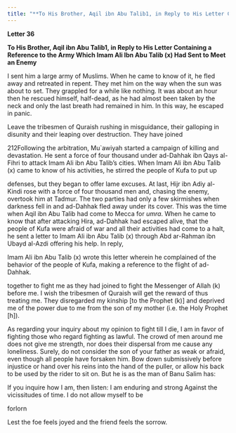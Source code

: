 ```yaml
---
title: "**To His Brother, Aqil ibn Abu Talib1, in Reply to His Letter Containing a Reference to the Army Which Imam Ali Ibn Abu Talib (x) Had Sent to Meet an Enemy**" 
---
```

**Letter 36**

**To His Brother, Aqil ibn Abu Talib1, in Reply to His Letter Containing a Reference to the Army Which Imam Ali Ibn Abu Talib \(x\) Had Sent to Meet an Enemy**

I sent him a large army of Muslims\. When he came to know of it, he fled away and retreated in repent\. They met him on the way when the sun was about to set\. They grappled for a while like nothing\. It was about an hour then he rescued himself, half\-dead, as he had almost been taken by the neck and only the last breath had remained in him\. In this way, he escaped in panic\.

Leave the tribesmen of Quraish rushing in misguidance, their galloping in disunity and their leaping over destruction\. They have joined

212Following the arbitration, Mu\`awiyah started a campaign of killing and devastation\. He sent a force of four thousand under ad\-Dahhak ibn Qays al\-Fihri to attack Imam Ali ibn Abu Talib’s cities\. When Imam Ali ibn Abu Talib \(x\) came to know of his activities, he stirred the people of Kufa to put up

defenses, but they began to offer lame excuses\. At last, Hijr ibn Adiy al\-Kindi rose with a force of four thousand men and, chasing the enemy, overtook him at Tadmur\. The two parties had only a few skirmishes when darkness fell in and ad\-Dahhak fled away under its cover\. This was the time when Aqil ibn Abu Talib had come to Mecca for _umra_\. When he came to know that after attacking Hira, ad\-Dahhak had escaped alive, that the people of Kufa were afraid of war and all their activities had come to a halt, he sent a letter to Imam Ali ibn Abu Talib \(x\) through Abd ar\-Rahman ibn Ubayd al\-Azdi offering his help\. In reply,

Imam Ali ibn Abu Talib \(x\) wrote this letter wherein he complained of the behavior of the people of Kufa, making a reference to the flight of ad\-Dahhak\.

<a id="page787"></a>together to fight me as they had joined to fight the Messenger of Allah \(k\) before me\. I wish the tribesmen of Quraish will get the reward of thus treating me\. They disregarded my kinship \[to the Prophet \(k\)\] and deprived me of the power due to me from the son of my mother \(i\.e\. the Holy Prophet \[h\]\)\.

As regarding your inquiry about my opinion to fight till I die, I am in favor of fighting those who regard fighting as lawful\. The crowd of men around me does not give me strength, nor does their dispersal from me cause any loneliness\. Surely, do not consider the son of your father as weak or afraid, even though all people have forsaken him\. Bow down submissively before injustice or hand over his reins into the hand of the puller, or allow his back to be used by the rider to sit on\. But he is as the man of Banu Salim has:

If you inquire how I am, then listen: I am enduring and strong Against the vicissitudes of time\. I do not allow myself to be

forlorn

Lest the foe feels joyed and the friend feels the sorrow\.

